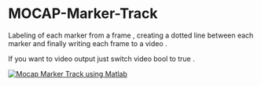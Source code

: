 # MOCAP-Marker-Track

Labeling of each marker from a frame , creating a dotted line between each marker and finally writing each frame to a video .

If you want to video output just switch video bool to true .

[![Mocap Marker Track using Matlab](http://img.youtube.com/vi/QAnTRDqS6p4/0.jpg)](http://www.youtube.com/watch?v=QAnTRDqS6p4 "Mocap Marker Track using Matlab")
